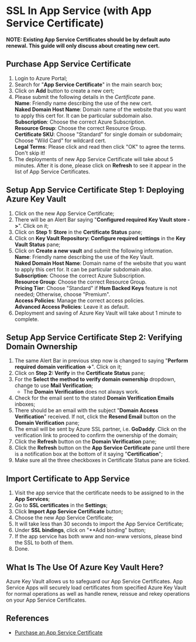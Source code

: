 # SSL In App Service (with App Service Certificate)
**NOTE: Existing App Service Certificates should be by default auto renewal. This guide will only discuss about creating new cert.**

## Purchase App Service Certificate
 1. Login to Azure Portal;
 2. Search for "**App Service Certificate**" in the main search box;
 3. Click on **Add** button to create a new cert;
 4. Please submit the following details in the *Certificate* pane.    
    **Name**: Friendly name describing the use of the new cert.    
    **Naked Domain Host Name**: Domain name of the website that you want to apply this cert for. It can be particular subdomain also.    
    **Subscription**: Choose the correct Azure Subscription.    
    **Resource Group**: Choose the correct Resource Group.    
    **Certificate SKU**: Choose "Standard" for single domain or subdomain; Choose "Wild Card" for wildcard cert.    
    **Legal Terms**: Please click and read then click "OK" to agree the terms. Don't skip it!
 5. The deployments of new App Service Certificate will take about 5 minutes. After it is done, please click on **Refresh** to see it appear in the list of App Service Certificates.
 
## Setup App Service Certificate Step 1: Deploying Azure Key Vault
 1. Click on the new App Service Certificate;
 2. There will be an Alert Bar saying "**Configured required Key Vault store ->**". Click on it;
 3. Click on **Step 1: Store** in the **Certificate Status** pane;
 4. Click on **Key Vault Repository: Configure required settings** in the **Key Vault Status** pane;
 5. Click on **Create a new vault** and submit the following information.    
    **Name**: Friendly name describing the use of the Key Vault.    
    **Naked Domain Host Name**: Domain name of the website that you want to apply this cert for. It can be particular subdomain also.    
    **Subscription**: Choose the correct Azure Subscription.    
    **Resource Group**: Choose the correct Resource Group.    
    **Pricing Tier**: Choose "Standard" if **Hsm Backed Keys** feature is not needed; Otherwise, choose "Premium".    
    **Access Policies**: Manage the correct access policies.     
    **Advanced Access Policies**: Leave it as default.
 6. Deployment and saving of Azure Key Vault will take about 1 minute to complete.
 
## Setup App Service Certificate Step 2: Verifying Domain Ownership
 1. The same Alert Bar in previous step now is changed to saying "**Perform required domain verification ->**". Click on it;
 2. Click on **Step 2: Verify** in the **Certificate Status** pane;
 3. For the **Select the method to verify domain ownership** dropdown, change to use **Mail Verification**;
    - The **Domain Verification** does not always work.
 4. Check for the email sent to the stated **Domain Verification Emails** inboxes;
 5. There should be an email with the subject "**Domain Access Verification**" received. If not, click the **Resend Email** button on the **Domain Verification** pane;
 6. The email will be sent by Azure SSL partner, i.e. **GoDaddy**. Click on the verification link to proceed to confirm the ownership of the domain;
 7. Click the **Refresh** button on the **Domain Verification** pane;
 8. Click the **Refresh** button on the **App Service Certificate** pane until there is a notification box at the bottom of it saying "**Certification**";
 9. Make sure all the three checkboxes in Certificate Status pane are ticked.
 
## Import Certificate to App Service
 1. Visit the app service that the certificate needs to be assigned to in the **App Services**;
 2. Go to **SSL certificates** in the **Settings**;
 3. Click **Import App Service Certificate** button;
 4. Choose the new App Service Certificate;
 5. It will take less than 30 seconds to import the App Service Certificate;
 6. Under **SSL bindings**, click on "**Add binding" button;
 7. If the app service has both www and non-www versions, please bind the SSL to both of them.
 8. Done.
 
## What Is The Use Of Azure Key Vault Here?
Azure Key Vault allows us to safeguard our App Service Certificates. App Service Apps will securely load certificates from specified Azure Key Vault for normal operations as well as handle renew, reissue and rekey operations on your App Service Certificates.

## References
 - [Purchase an App Service Certificate](https://channel9.msdn.com/blogs/Azure-App-Service-Self-Help/Purchase-an-App-Service-Certificate)
